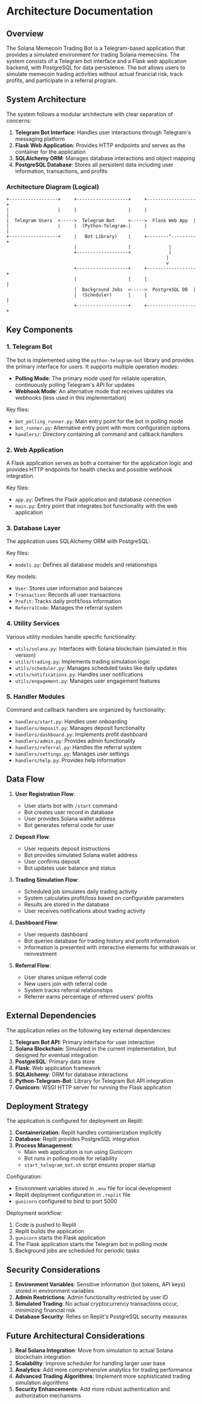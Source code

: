 # Architecture Documentation

## Overview

The Solana Memecoin Trading Bot is a Telegram-based application that provides a simulated environment for trading Solana memecoins. The system consists of a Telegram bot interface and a Flask web application backend, with PostgreSQL for data persistence. The bot allows users to simulate memecoin trading activities without actual financial risk, track profits, and participate in a referral program.

## System Architecture

The system follows a modular architecture with clear separation of concerns:

1. **Telegram Bot Interface**: Handles user interactions through Telegram's messaging platform
2. **Flask Web Application**: Provides HTTP endpoints and serves as the container for the application
3. **SQLAlchemy ORM**: Manages database interactions and object mapping
4. **PostgreSQL Database**: Stores all persistent data including user information, transactions, and profits

### Architecture Diagram (Logical)

```
+------------------+     +-------------------+     +------------------+
|                  |     |                   |     |                  |
|  Telegram Users  <----->  Telegram Bot     <----->  Flask Web App  |
|                  |     |  (Python-Telegram-|     |                  |
+------------------+     |   Bot Library)    |     +--------^---------+
                         |                   |              |
                         +-------------------+              |
                                                           |
                                                           v
                         +-------------------+     +------------------+
                         |                   |     |                  |
                         |  Background Jobs  <----->  PostgreSQL DB  |
                         |  (Scheduler)      |     |                  |
                         +-------------------+     +------------------+
```

## Key Components

### 1. Telegram Bot

The bot is implemented using the `python-telegram-bot` library and provides the primary interface for users. It supports multiple operation modes:

- **Polling Mode**: The primary mode used for reliable operation, continuously polling Telegram's API for updates
- **Webhook Mode**: An alternative mode that receives updates via webhooks (less used in this implementation)

Key files:
- `bot_polling_runner.py`: Main entry point for the bot in polling mode
- `bot_runner.py`: Alternative entry point with more configuration options
- `handlers/`: Directory containing all command and callback handlers

### 2. Web Application

A Flask application serves as both a container for the application logic and provides HTTP endpoints for health checks and possible webhook integration.

Key files:
- `app.py`: Defines the Flask application and database connection
- `main.py`: Entry point that integrates bot functionality with the web application

### 3. Database Layer

The application uses SQLAlchemy ORM with PostgreSQL:

Key files:
- `models.py`: Defines all database models and relationships

Key models:
- `User`: Stores user information and balances
- `Transaction`: Records all user transactions
- `Profit`: Tracks daily profit/loss information
- `ReferralCode`: Manages the referral system

### 4. Utility Services

Various utility modules handle specific functionality:

- `utils/solana.py`: Interfaces with Solana blockchain (simulated in this version)
- `utils/trading.py`: Implements trading simulation logic
- `utils/scheduler.py`: Manages scheduled tasks like daily updates
- `utils/notifications.py`: Handles user notifications
- `utils/engagement.py`: Manages user engagement features

### 5. Handler Modules

Command and callback handlers are organized by functionality:

- `handlers/start.py`: Handles user onboarding
- `handlers/deposit.py`: Manages deposit functionality
- `handlers/dashboard.py`: Implements profit dashboard
- `handlers/admin.py`: Provides admin functionality
- `handlers/referral.py`: Handles the referral system
- `handlers/settings.py`: Manages user settings
- `handlers/help.py`: Provides help information

## Data Flow

1. **User Registration Flow**:
   - User starts bot with `/start` command
   - Bot creates user record in database
   - User provides Solana wallet address
   - Bot generates referral code for user

2. **Deposit Flow**:
   - User requests deposit instructions
   - Bot provides simulated Solana wallet address
   - User confirms deposit
   - Bot updates user balance and status

3. **Trading Simulation Flow**:
   - Scheduled job simulates daily trading activity
   - System calculates profit/loss based on configurable parameters
   - Results are stored in the database
   - User receives notifications about trading activity

4. **Dashboard Flow**:
   - User requests dashboard
   - Bot queries database for trading history and profit information
   - Information is presented with interactive elements for withdrawals or reinvestment

5. **Referral Flow**:
   - User shares unique referral code
   - New users join with referral code
   - System tracks referral relationships
   - Referrer earns percentage of referred users' profits

## External Dependencies

The application relies on the following key external dependencies:

1. **Telegram Bot API**: Primary interface for user interaction
2. **Solana Blockchain**: Simulated in the current implementation, but designed for eventual integration
3. **PostgreSQL**: Primary data store
4. **Flask**: Web application framework
5. **SQLAlchemy**: ORM for database interactions
6. **Python-Telegram-Bot**: Library for Telegram Bot API integration
7. **Gunicorn**: WSGI HTTP server for running the Flask application

## Deployment Strategy

The application is configured for deployment on Replit:

1. **Containerization**: Replit handles containerization implicitly
2. **Database**: Replit provides PostgreSQL integration
3. **Process Management**:
   - Main web application is run using Gunicorn
   - Bot runs in polling mode for reliability
   - `start_telegram_bot.sh` script ensures proper startup

Configuration:
- Environment variables stored in `.env` file for local development
- Replit deployment configuration in `.replit` file
- `gunicorn` configured to bind to port 5000

Deployment workflow:
1. Code is pushed to Replit
2. Replit builds the application
3. `gunicorn` starts the Flask application
4. The Flask application starts the Telegram bot in polling mode
5. Background jobs are scheduled for periodic tasks

## Security Considerations

1. **Environment Variables**: Sensitive information (bot tokens, API keys) stored in environment variables
2. **Admin Restrictions**: Admin functionality restricted by user ID
3. **Simulated Trading**: No actual cryptocurrency transactions occur, minimizing financial risk
4. **Database Security**: Relies on Replit's PostgreSQL security measures

## Future Architectural Considerations

1. **Real Solana Integration**: Move from simulation to actual Solana blockchain integration
2. **Scalability**: Improve scheduler for handling larger user base
3. **Analytics**: Add more comprehensive analytics for trading performance
4. **Advanced Trading Algorithms**: Implement more sophisticated trading simulation algorithms
5. **Security Enhancements**: Add more robust authentication and authorization mechanisms